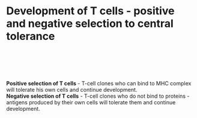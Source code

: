 # Development of T cells - positive and negative selection to central tolerance

<bdl-animate-adobe src="Imuno1.js" width="800" height="600" name="Animace_HTML5Canvas_v260422" responsive="true" fromid="id1" playafterstart="true"></bdl-animate-adobe><bdl-animate-adobe-control id="id1"></bdl-animate-adobe-control>

<br/>
<br/>
<br/>
<br/>

**Positive selection of T cells** - T-cell clones who can bind to MHC complex will tolerate his own cells and continue development. <br/>
**Negative selection of T cells** - T-cell clones who do not bind to proteins - antigens produced by their own cells will tolerate them and continue development.
